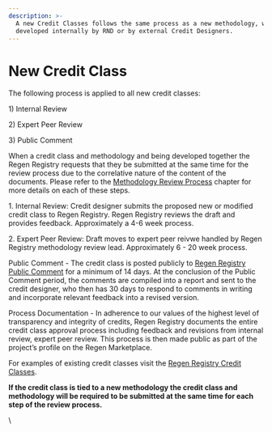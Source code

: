 ```yaml
---
description: >-
  A new Credit Classes follows the same process as a new methodology, whether
  developed internally by RND or by external Credit Designers.
---
```


# New Credit Class

The following process is applied to all new credit classes:

1\) Internal Review

2\) Expert Peer Review

3\) Public Comment

When a credit class and methodology and being developed together the Regen Registry requests that they be submitted at the same time for the review process due to the correlative nature of the content of the documents.  Please refer to the [Methodology Review Process](../methodology-development/methodology-review-process.md) chapter for more details on each of these steps.

1\. Internal Review: Credit designer submits the proposed new or modified credit class to Regen Registry.  Regen Registry reviews the draft and provides feedback.  Approximately a 4-6 week process.

2\. Expert Peer Review: Draft moves to expert peer reivwe handled by Regen Registry methodology review lead.  Approximately 6 - 20 week process.

Public Comment - The credit class is posted publicly to [Regen Registry Public Comment](https://app.gitbook.com/s/H1QmzemVpWDCJv0QlPOj/methodologies-and-credit-class-open-for-public-comment/call-for-public-comment) for a minimum of 14 days.  At the conclusion of the Public Comment period, the comments are compiled into a report and sent to the credit designer, who then has 30 days to respond to comments in writing and incorporate relevant feedback into a revised version.

Process Documentation - In adherence to our values of the highest level of transparency and integrity of credits, Regen Registry documents the entire credit class approval process including feedback and revisions from internal review, expert peer review. This process is then made public as part of the project’s profile on the Regen Marketplace.



For examples of existing credit classes visit the [Regen Registry Credit Classes](https://registry.regen.network/v/regen-registry-credit-classes/).



**If the credit class is tied to a new methodology the credit class and methodology will be required to be submitted at the same time for each step of the review process.**

\
